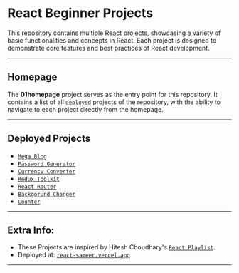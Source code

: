 # React Beginner Projects

This repository contains multiple React projects, showcasing a variety of basic functionalities and concepts in React. Each project is designed to demonstrate core features and best practices of React development.

---

## Homepage
The **01homepage** project serves as the entry point for this repository. It contains a list of all <a href="https://react-sameer.vercel.app" target="_blank">`deployed`</a> projects of the repository, with the ability to navigate to each project directly from the homepage.

---

## Deployed Projects
- <a href="https://megablogx.vercel.app/" target="_blank">`Mega Blog`</a>
- <a href="https://react-05passwordgen.vercel.app/" target="_blank">`Password Generator`</a>
- <a href="https://react-06currencyconv.vercel.app/" target="_blank">`Currency Converter`</a>
- <a href="https://react-11reduxtoolkit.vercel.app/" target="_blank">`Redux Toolkit`</a>
- <a href="https://react-07reactrouter.vercel.app/" target="_blank">`React Router`</a>
- <a href="https://react-04bgchanger.vercel.app/" target="_blank">`Backgorund Changer`</a>
- <a href="https://react-02counter.vercel.app/" target="_blank">`Counter`</a>

---

## Extra Info:
- These Projects are inspired by Hitesh Choudhary's <a href="https://youtube.com/playlist?list=PLu71SKxNbfoDqgPchmvIsL4hTnJIrtige&si=F69jspgE3joj1l2k" target="_blank">`React Playlist`</a>.
- Deployed at: <a href="https://react-sameer.vercel.app" target="_blank">`react-sameer.vercel.app`</a>

---